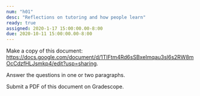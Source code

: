 ```yaml
---
num: "h01"
desc: "Reflections on tutoring and how people learn"
ready: true 
assigned: 2020-1-17 15:00:00.00-8:00
due: 2020-10-11 15:00:00.00-8:00
---
```


Make a copy of this document:
<https://docs.google.com/document/d/1TIFtm4Rd6sSBxeImqau3sl6s2RW8mOcCdzfHLJsmkp4/edit?usp=sharing>.

Answer the questions in one or two paragraphs.

Submit a PDF of this document on Gradescope.

